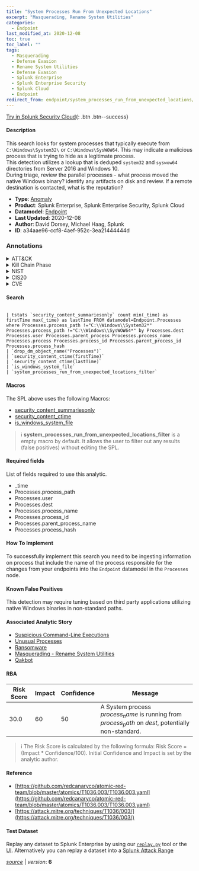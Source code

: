 ```yaml
---
title: "System Processes Run From Unexpected Locations"
excerpt: "Masquerading, Rename System Utilities"
categories:
  - Endpoint
last_modified_at: 2020-12-08
toc: true
toc_label: ""
tags:
  - Masquerading
  - Defense Evasion
  - Rename System Utilities
  - Defense Evasion
  - Splunk Enterprise
  - Splunk Enterprise Security
  - Splunk Cloud
  - Endpoint
redirect_from: endpoint/system_processes_run_from_unexpected_locations/
---
```




[Try in Splunk Security Cloud](https://www.splunk.com/en_us/cyber-security.html){: .btn .btn--success}

#### Description

This search looks for system processes that typically execute from `C:\Windows\System32\` or `C:\Windows\SysWOW64`.  This may indicate a malicious process that is trying to hide as a legitimate process.\
This detection utilizes a lookup that is deduped `system32` and `syswow64` directories from Server 2016 and Windows 10.\
During triage, review the parallel processes - what process moved the native Windows binary? identify any artifacts on disk and review. If a remote destination is contacted, what is the reputation?

- **Type**: [Anomaly](https://github.com/splunk/security_content/wiki/Detection-Analytic-Types)
- **Product**: Splunk Enterprise, Splunk Enterprise Security, Splunk Cloud
- **Datamodel**: [Endpoint](https://docs.splunk.com/Documentation/CIM/latest/User/Endpoint)
- **Last Updated**: 2020-12-08
- **Author**: David Dorsey, Michael Haag, Splunk
- **ID**: a34aae96-ccf8-4aef-952c-3ea21444444d

### Annotations
<details>
  <summary>ATT&CK</summary>

<div markdown="1">

#### [ATT&CK](https://attack.mitre.org/)

| ID          | Technique   | Tactic         |
| ----------- | ----------- |--------------- |
| [T1036](https://attack.mitre.org/techniques/T1036/) | Masquerading | Defense Evasion |

| [T1036.003](https://attack.mitre.org/techniques/T1036/003/) | Rename System Utilities | Defense Evasion |

</div>
</details>


<details>
  <summary>Kill Chain Phase</summary>

<div markdown="1">

* Exploitation


</div>
</details>


<details>
  <summary>NIST</summary>

<div markdown="1">

* DE.AE



</div>
</details>

<details>
  <summary>CIS20</summary>

<div markdown="1">

* CIS 10



</div>
</details>

<details>
  <summary>CVE</summary>

<div markdown="1">


</div>
</details>


#### Search

```

| tstats `security_content_summariesonly` count min(_time) as firstTime max(_time) as lastTime FROM datamodel=Endpoint.Processes where Processes.process_path !="C:\\Windows\\System32*" Processes.process_path !="C:\\Windows\\SysWOW64*" by Processes.dest Processes.user Processes.parent_process Processes.process_name Processes.process Processes.process_id Processes.parent_process_id Processes.process_hash 
| `drop_dm_object_name("Processes")` 
| `security_content_ctime(firstTime)`
| `security_content_ctime(lastTime)`
| `is_windows_system_file` 
| `system_processes_run_from_unexpected_locations_filter`
```

#### Macros
The SPL above uses the following Macros:
* [security_content_summariesonly](https://github.com/splunk/security_content/blob/develop/macros/security_content_summariesonly.yml)
* [security_content_ctime](https://github.com/splunk/security_content/blob/develop/macros/security_content_ctime.yml)
* [is_windows_system_file](https://github.com/splunk/security_content/blob/develop/macros/is_windows_system_file.yml)

> :information_source:
> **system_processes_run_from_unexpected_locations_filter** is a empty macro by default. It allows the user to filter out any results (false positives) without editing the SPL.



#### Required fields
List of fields required to use this analytic.
* _time
* Processes.process_path
* Processes.user
* Processes.dest
* Processes.process_name
* Processes.process_id
* Processes.parent_process_name
* Processes.process_hash



#### How To Implement
To successfully implement this search you need to be ingesting information on process that include the name of the process responsible for the changes from your endpoints into the `Endpoint` datamodel in the `Processes` node.
#### Known False Positives
This detection may require tuning based on third party applications utilizing native Windows binaries in non-standard paths.

#### Associated Analytic Story
* [Suspicious Command-Line Executions](/stories/suspicious_command-line_executions)
* [Unusual Processes](/stories/unusual_processes)
* [Ransomware](/stories/ransomware)
* [Masquerading - Rename System Utilities](/stories/masquerading_-_rename_system_utilities)
* [Qakbot](/stories/qakbot)




#### RBA

| Risk Score  | Impact      | Confidence   | Message      |
| ----------- | ----------- |--------------|--------------|
| 30.0 | 60 | 50 | A System process $process_name$ is running from $process_path$ on $dest$, potentially non-standard. |


> :information_source:
> The Risk Score is calculated by the following formula: Risk Score = (Impact * Confidence/100). Initial Confidence and Impact is set by the analytic author.


#### Reference

* [https://github.com/redcanaryco/atomic-red-team/blob/master/atomics/T1036.003/T1036.003.yaml](https://github.com/redcanaryco/atomic-red-team/blob/master/atomics/T1036.003/T1036.003.yaml)
* [https://attack.mitre.org/techniques/T1036/003/](https://attack.mitre.org/techniques/T1036/003/)



#### Test Dataset
Replay any dataset to Splunk Enterprise by using our [`replay.py`](https://github.com/splunk/attack_data#using-replaypy) tool or the [UI](https://github.com/splunk/attack_data#using-ui).
Alternatively you can replay a dataset into a [Splunk Attack Range](https://github.com/splunk/attack_range#replay-dumps-into-attack-range-splunk-server)




[*source*](https://github.com/splunk/security_content/tree/develop/detections/endpoint/system_processes_run_from_unexpected_locations.yml) \| *version*: **6**